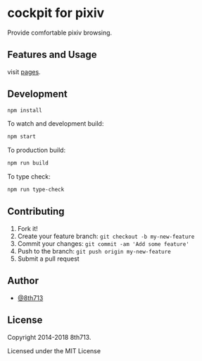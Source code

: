 # cockpit for pixiv
Provide comfortable pixiv browsing.

## Features and Usage
visit [pages](https://8th713.github.io/cockpit-for-pixiv/).

## Development
```sh
npm install
```

To watch and development build:
```sh
npm start
```

To production build:
```sh
npm run build
```

To type check:
```sh
npm run type-check
```

## Contributing
1. Fork it!
2. Create your feature branch: `git checkout -b my-new-feature`
3. Commit your changes: `git commit -am 'Add some feature'`
4. Push to the branch: `git push origin my-new-feature`
5. Submit a pull request

## Author
* [@8th713](https://github.com/8th713)

## License
Copyright 2014-2018 8th713.

Licensed under the MIT License
